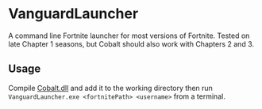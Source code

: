 # VanguardLauncher
A command line Fortnite launcher for most versions of Fortnite. Tested on late Chapter 1 seasons, but Cobalt should also work with Chapters 2 and 3.

## Usage
Compile [Cobalt.dll](https://github.com/Milxnor/Cobalt) and add it to the working directory then run `VanguardLauncher.exe <fortnitePath> <username>` from a terminal.
